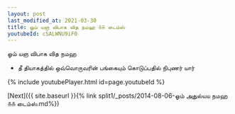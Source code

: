 ```yaml
---
layout: post
last_modified_at: 2021-03-30
title: ஓம் யஞ விபாக வித நமஹ ௧௧ டைம்ஸ்
youtubeId: cSALWNU9iF0
---
```

 
 
 ஓம் யஞ விபாக வித நமஹ  
 
 -  தீ தியாகத்தில் ஒவ்வொருவரின் பங்கையும் கொடுப்பதில் நிபுணர் யார் 
 
  
 
  
 
 
 
 
 
 


{% include youtubePlayer.html id=page.youtubeId %}
 
[Next]({{ site.baseurl }}{% link  split1/_posts/2014-08-06-ஓம் அதுல்யய நமஹ ௧௧ டைம்ஸ்.md%})
 
